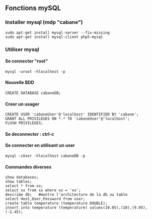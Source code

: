 ## Fonctions mySQL
### Installer mysql (mdp "cabane")

	sudo apt-get install mysql-server --fix-missing
	sudo apt-get install mysql-client php5-mysql

### Utiliser mysql

#### Se connecter "root"
	mysql -uroot -hlocalhost -p 

#### Nouvelle BDD
	CREATE DATABASE cabaneDB;

#### Creer un usager
	CREATE USER 'cabaneUser'@'localhost' IDENTIFIED BY 'cabane';
	GRANT ALL PRIVILEGES ON *.* TO 'cabaneUser'@'localhost';
	FLUSH PRIVILEGES;

#### Se deconnecter : ctrl-c

#### Se connecter en utilisant un user
	mysql -cUser -hlocalhost cabaneDB -p

#### Commandes diverses
	show databases;
	show tables;
	select * from xx;
	select xx from xx where xx = 'xx';
	describe db;   #montre l'architecture de la db ou table
	select Host,User,Password from user;
	create table temperature (temperature DOUBLE);
	insert into temperature (temperature) values(10.05),(10),(9.95),(-2.45);
